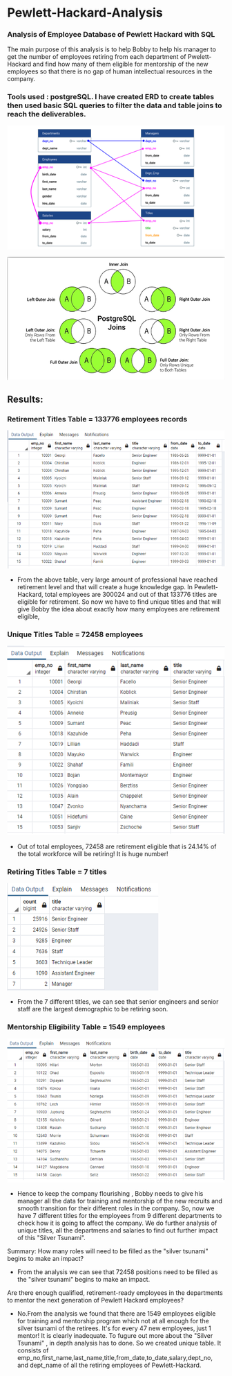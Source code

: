 # Pewlett-Hackard-Analysis
### Analysis of Employee Database of Pewlett Hackard with SQL

The main purpose of this analysis is to help Bobby to help his manager to get the number of employees retiring from each department of Pwelett-Hackard and find how many of them eligible for mentorship of the new employees so that there is no gap of human intellectual resources in the company.

### Tools used : postgreSQL. I have created ERD to create tables then used basic SQL queries to filter the data and table joins to reach the deliverables.

![alt_text](https://github.com/RGK73/Pewlett-Hackard-Analysis/blob/main/Images/ERD.png)

![alt_text](https://github.com/RGK73/Pewlett-Hackard-Analysis/blob/main/Images/Joins%20in%20postgreSQL.png)

## Results: 

### Retirement Titles Table = 133776 employees records

![alt_text](https://github.com/RGK73/Pewlett-Hackard-Analysis/blob/main/Images/retirement_titles.png)

- From the above table, very large amount of professional have reached retirement level and that will create a huge knowledge gap. In Pewlett-Hackard, total employees are 300024 and out of that 133776 titles are eligible for retirement. So now we have to find unique titles and that will give Bobby the idea about exactly how many employees are retirement eligible,

### Unique Titles Table = 72458 employees

![alt_text](https://github.com/RGK73/Pewlett-Hackard-Analysis/blob/main/Images/unique_titles.png)

- Out of total employees, 72458 are retirement eligible that is 24.14% of the total workforce will be retiring! It is huge number!

### Retiring Titles Table = 7 titles

![alt_text](https://github.com/RGK73/Pewlett-Hackard-Analysis/blob/main/Images/retiring_titles.png)

- From the 7 different titles, we can see that senior engineers and senior staff are the largest demographic to be retiring soon.

### Mentorship Eligibility Table = 1549 employees

![alt_text](https://github.com/RGK73/Pewlett-Hackard-Analysis/blob/main/Images/mentorship_eligibilty.png)

- Hence to keep the company flourishing , Bobby needs to give his manager all the data for training and mentorship of the new recruits and smooth transition for their different roles in the company. So, now we have 7 different titles for the employees from 9 different departments to check how it is going to affect the company. We do further analysis of unique titles, all the departmens and salaries to find out further impact of this "Silver Tsunami".

Summary: 
How many roles will need to be filled as the "silver tsunami" begins to make an impact?

- From the analysis we can see that 72458 positions need to be filled as  the "silver tsunami" begins to make an impact.

Are there enough qualified, retirement-ready employees in the departments to mentor the next generation of Pewlett Hackard employees?

- No.From the analysis we found that there are 1549 employees eligible for training and mentorship program which not at all enough for the silver tsunami of the retirees. It's for every 47 new employees, just 1 mentor! It is clearly inadequate.
To fugure out more about the "Silver Tsunami" , in depth analysis has to done. So we created unique table. It consists of emp_no,first_name,last_name,title,from_date,to_date,salary,dept_no, and dept_name of all the retiring employees of Pewlett-Hackard.




